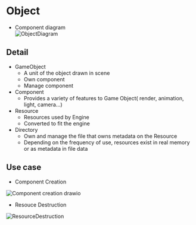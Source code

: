 # Object

- Component diagram    
![ObjectDiagram](https://github.com/nupnup-hub/JinEngine/assets/59456231/a92badc9-d3cb-42cb-89f8-b5afb1b0c7ee)
 
## Detail 
- GameObject
  - A unit of the object drawn in scene
  - Own component
  - Manage component
- Component
  - Provides a variety of features to Game Object( render, animation, light, camera...)
- Resource
  - Resources used by Engine
  - Converted to fit the engine
- Directory
  - Own and manage the file that owns metadata on the Resource
  - Depending on the frequency of use, resources exist in real memory or as metadata in file data

## Use case
- Component Creation

![Component creation drawio](https://github.com/nupnup-hub/JinEngine/assets/59456231/844be91f-ef00-4ac8-8479-6690af79003c)
    
- Resouce Destruction

![ResourceDestruction](https://github.com/nupnup-hub/JinEngine/assets/59456231/e3b3e489-6974-4a1e-a8bd-d7958db77dfd)


  

